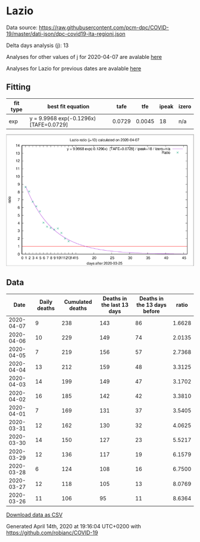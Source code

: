 # Lazio

Data source: https://raw.githubusercontent.com/pcm-dpc/COVID-19/master/dati-json/dpc-covid19-ita-regioni.json

Delta days analysis (j): 13

Analyses for other values of j for 2020-04-07 are avalable [here](../2020-04-07/README.md)

Analyses for Lazio for previous dates are avalable [here](../README.md)

## Fitting 
|fit type|best fit equation|tafe|tfe|ipeak|izero|
|-------|-----|--------|------|---|---|
|exp|y = 9.9968 exp(-0.1296x)  [TAFE=0.0729]|0.0729|0.0045|18|n/a|

![Plot](COVID-19_lazio_j13_2020-04-07.png)

## Data
|Date|Daily deaths|Cumulated deaths|Deaths in the last 13 days|Deaths in the 13 days before|ratio|
|----|----------|-----------|-------|--------------------|-----|
|2020-04-07|9|238|143|86|1.6628|
|2020-04-06|10|229|149|74|2.0135|
|2020-04-05|7|219|156|57|2.7368|
|2020-04-04|13|212|159|48|3.3125|
|2020-04-03|14|199|149|47|3.1702|
|2020-04-02|16|185|142|42|3.3810|
|2020-04-01|7|169|131|37|3.5405|
|2020-03-31|12|162|130|32|4.0625|
|2020-03-30|14|150|127|23|5.5217|
|2020-03-29|12|136|117|19|6.1579|
|2020-03-28|6|124|108|16|6.7500|
|2020-03-27|12|118|105|13|8.0769|
|2020-03-26|11|106|95|11|8.6364|

[Download data as CSV](COVID-19_lazio_j13_2020-04-07.csv)

Generated April 14th, 2020 at 19:16:04 UTC+0200 with https://github.com/robianc/COVID-19
